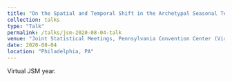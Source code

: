 ```yaml
---
title: "On the Spatial and Temporal Shift in the Archetypal Seasonal Temperature Cycle as Driven by Annual and Semi-Annual Harmonics"
collection: talks
type: "Talk"
permalink: /talks/jsm-2020-08-04-talk
venue: "Joint Statistical Meetings, Pennsylvania Convention Center (Virtual)"
date: 2020-08-04
location: "Philadelphia, PA"
---
```


Virtual JSM year.
